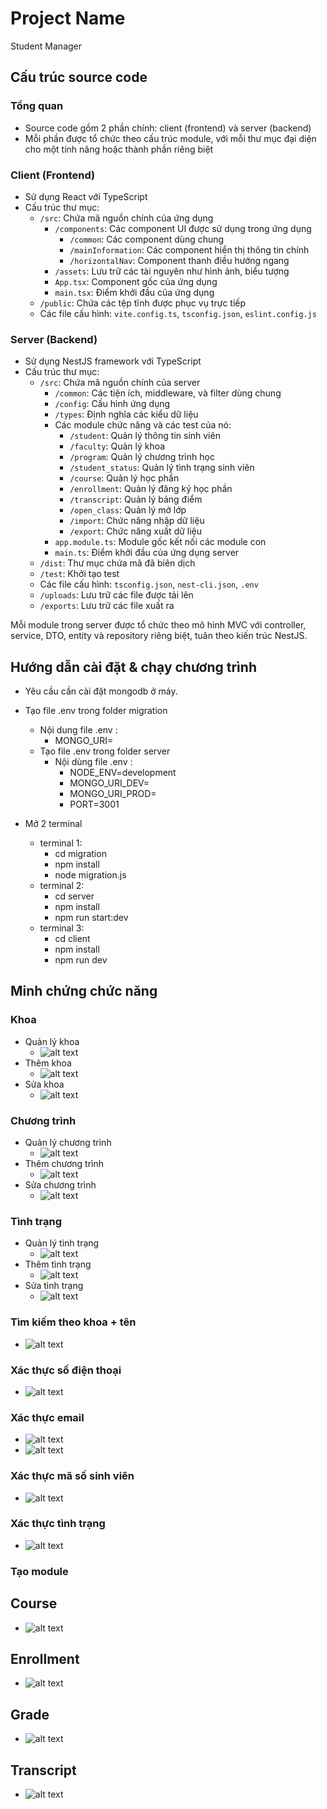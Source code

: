# Project Name

Student Manager

## Cấu trúc source code

### Tổng quan

- Source code gồm 2 phần chính: client (frontend) và server (backend)
- Mỗi phần được tổ chức theo cấu trúc module, với mỗi thư mục đại diện cho một tính năng hoặc thành phần riêng biệt

### Client (Frontend)

- Sử dụng React với TypeScript
- Cấu trúc thư mục:
  - `/src`: Chứa mã nguồn chính của ứng dụng
    - `/components`: Các component UI được sử dụng trong ứng dụng
      - `/common`: Các component dùng chung
      - `/mainInformation`: Các component hiển thị thông tin chính
      - `/horizontalNav`: Component thanh điều hướng ngang
    - `/assets`: Lưu trữ các tài nguyên như hình ảnh, biểu tượng
    - `App.tsx`: Component gốc của ứng dụng
    - `main.tsx`: Điểm khởi đầu của ứng dụng
  - `/public`: Chứa các tệp tĩnh được phục vụ trực tiếp
  - Các file cấu hình: `vite.config.ts`, `tsconfig.json`, `eslint.config.js`

### Server (Backend)

- Sử dụng NestJS framework với TypeScript
- Cấu trúc thư mục:
  - `/src`: Chứa mã nguồn chính của server
    - `/common`: Các tiện ích, middleware, và filter dùng chung
    - `/config`: Cấu hình ứng dụng
    - `/types`: Định nghĩa các kiểu dữ liệu
    - Các module chức năng và các test của nó:
      - `/student`: Quản lý thông tin sinh viên
      - `/faculty`: Quản lý khoa
      - `/program`: Quản lý chương trình học
      - `/student_status`: Quản lý tình trạng sinh viên
      - `/course`: Quản lý học phần
      - `/enrollment`: Quản lý đăng ký học phần
      - `/transcript`: Quản lý bảng điểm
      - `/open_class`: Quản lý mở lớp
      - `/import`: Chức năng nhập dữ liệu
      - `/export`: Chức năng xuất dữ liệu
    - `app.module.ts`: Module gốc kết nối các module con
    - `main.ts`: Điểm khởi đầu của ứng dụng server
  - `/dist`: Thư mục chứa mã đã biên dịch
  - `/test`: Khởi tạo test
  - Các file cấu hình: `tsconfig.json`, `nest-cli.json`, `.env`
  - `/uploads`: Lưu trữ các file được tải lên
  - `/exports`: Lưu trữ các file xuất ra

Mỗi module trong server được tổ chức theo mô hình MVC với controller, service, DTO, entity và repository riêng biệt, tuân theo kiến trúc NestJS.

## Hướng dẫn cài đặt & chạy chương trình

- Yêu cầu cần cài đặt mongodb ở máy.

- Tạo file .env trong folder migration
  - Nội dung file .env :
    - MONGO_URI=
  - Tạo file .env trong folder server
    - Nội dùng file .env :
      - NODE_ENV=development
      - MONGO_URI_DEV=
      - MONGO_URI_PROD=
      - PORT=3001
- Mở 2 terminal
  - terminal 1:
    - cd migration
    - npm install
    - node migration.js
  - terminal 2:
    - cd server
    - npm install
    - npm run start:dev
  - terminal 3:
    - cd client
    - npm install
    - npm run dev

## Minh chứng chức năng

### Khoa

- Quản lý khoa
  - ![alt text](image/faculty_dashboard.jpg)
- Thêm khoa
  - ![alt text](image/faculty_add.jpg)
- Sửa khoa
  - ![alt text](image/faculty_edit.jpg)

### Chương trình

- Quản lý chương trình
  - ![alt text](image/program_dashboard.jpg)
- Thêm chương trình
  - ![alt text](image/program_add.jpg)
- Sửa chương trình
  - ![alt text](image/program_edit.jpg)

### Tình trạng

- Quản lý tình trạng
  - ![alt text](image/status_dashboard.jpg)
- Thêm tình trạng
  - ![alt text](image/status_add.jpg)
- Sửa tình trạng
  - ![alt text](image/status_edit.jpg)

### Tìm kiếm theo khoa + tên

- ![alt text](image/find_by_faculty_name.jpg)

### Xác thực số điện thoại

- ![alt text](image/phone_validate.jpg)

### Xác thực email

- ![alt text](image/email_validate_1.jpg)
- ![alt text](image/email_validate_2.jpg)

### Xác thực mã số sinh viên

- ![alt text](image/student_id_validate.jpg)

### Xác thực tình trạng

- ![alt text](image/status_validate.jpg)

### Tạo module

## Course

- ![alt text](image/module_course.jpg)

## Enrollment

- ![alt text](image/module_enrollment.jpg)

## Grade

- ![alt text](image/module_grade.jpg)

## Transcript

- ![alt text](image/module_transcript.jpg)
